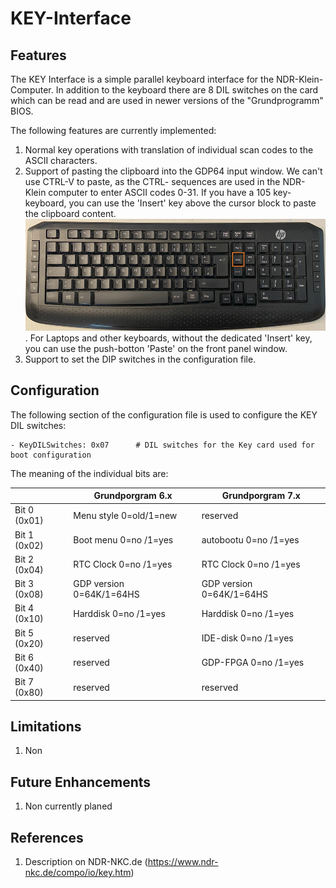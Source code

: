 # KEY-Interface

## Features
The KEY Interface is a simple parallel keyboard interface for the NDR-Klein-Computer. In addition to the keyboard there are 8 DIL switches on the card which can be read and are used in newer versions of the "Grundprogramm" BIOS.

The following features are currently implemented:

1. Normal key operations with translation of individual scan codes to the ASCII characters.
2. Support of pasting the clipboard into the GDP64 input window. We can't use CTRL-V to paste, as the CTRL-<Key> sequences are used in the NDR-Klein computer to enter ASCII codes 0-31. If you have a 105 key-keyboard, you can use the 'Insert' key above the cursor block to paste the clipboard content.
![Key-Insert](./Tast-Key.png).
For Laptops and other keyboards, without the dedicated 'Insert' key, you can use the push-botton 'Paste' on the front panel window.
23. Support to set the DIP switches in the configuration file. 

## Configuration

The following section of the configuration file is used to configure the KEY DIL switches:

    - KeyDILSwitches: 0x07      # DIL switches for the Key card used for boot configuration

The meaning of the individual bits are:

|                  | Grundporgram 6.x | Grundporgram 7.x |
| ---------------- | ------------------------ | ------------------------ |
| Bit 0 (0x01)     | Menu style  0=old/1=new  | reserved                 |
| Bit 1 (0x02)     | Boot menu   0=no /1=yes  | autobootu   0=no /1=yes  |
| Bit 2 (0x04)     | RTC Clock   0=no /1=yes  | RTC Clock   0=no /1=yes  |
| Bit 3 (0x08)     | GDP version 0=64K/1=64HS | GDP version 0=64K/1=64HS |
| Bit 4 (0x10)     | Harddisk    0=no /1=yes  | Harddisk    0=no /1=yes  |
| Bit 5 (0x20)     | reserved                 | IDE-disk    0=no /1=yes  |
| Bit 6 (0x40)     | reserved                 | GDP-FPGA    0=no /1=yes  |
| Bit 7 (0x80)     | reserved                 | reserved                 |

## Limitations

1. Non

## Future Enhancements

1. Non currently planed

## References

1. Description on NDR-NKC.de (https://www.ndr-nkc.de/compo/io/key.htm)
